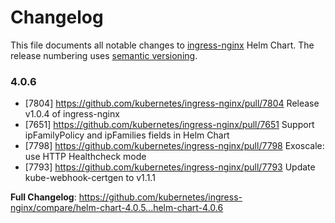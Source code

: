# Changelog

This file documents all notable changes to [ingress-nginx](https://github.com/kubernetes/ingress-nginx) Helm Chart. The release numbering uses [semantic versioning](http://semver.org).

### 4.0.6

* [7804] https://github.com/kubernetes/ingress-nginx/pull/7804 Release v1.0.4 of ingress-nginx
* [7651] https://github.com/kubernetes/ingress-nginx/pull/7651 Support ipFamilyPolicy and ipFamilies fields in Helm Chart
* [7798] https://github.com/kubernetes/ingress-nginx/pull/7798 Exoscale: use HTTP Healthcheck mode
* [7793] https://github.com/kubernetes/ingress-nginx/pull/7793 Update kube-webhook-certgen to v1.1.1

**Full Changelog**: https://github.com/kubernetes/ingress-nginx/compare/helm-chart-4.0.5...helm-chart-4.0.6
